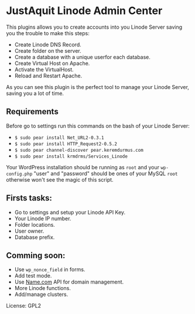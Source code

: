 JustAquit Linode Admin Center
=============================

This plugins allows you to create accounts into you Linode Server saving you the trouble to make this steps:

* Create Linode DNS Record.
* Create folder on the server.
* Create a database with a unique userfor each database.
* Create Virtual Host on Apache.
* Activate the VirtualHost.
* Reload and Restart Apache.

As you can see this plugin is the perfect tool to manage your Linode Server, saving you a lot of time.


Requirements
------------
Before go to settings run this commands on the bash of your Linode Server:
		
* `$ sudo pear install Net_URL2-0.3.1`
* `$ sudo pear install HTTP_Request2-0.5.2`
* `$ sudo pear channel-discover pear.keremdurmus.com`
* `$ sudo pear install krmdrms/Services_Linode`

Your WordPress installation should be running as `root` and your `wp-config.php` "user" and "password" should be ones of your MySQL `root` otherwise won't see the magic of this script.

Firsts tasks:
-------------

* Go to settings and setup your Linode API Key.
* Your Linode IP number.
* Folder locations.
* User owner.
* Database prefix.

Comming soon:
-------------
* Use `wp_nonce_field` in forms.
* Add test mode.
* Use [Name.com](http://name.com) API for domain management.
* More Linode functions.
* Add/manage clusters.

License: GPL2